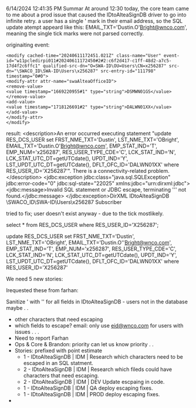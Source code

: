 6/14/2024 12:41:35 PM
Summar
At around 12:30 today, the core team came to me about a prod issue that caused the IDtoAlteaSignDB driver to go into infinite retry. a user has a single ' mark in their email address, so the SQL update atempt appeard like this: EMAIL_TXT='Dustin.O'Bright@wnco.com', meaning  the single tick marks were not parsed correctly.

originaiting event:
```
<modify cached-time="20240611172451.021Z" class-name="User" event-id="w11pcledirpi011#20240611172450#2#2:c6f2d417-c1ff-48d2-a7c5-17d4f2c6ffc1" qualified-src-dn="O=SWA-ID\OU=Users\CN=x256287" src-dn="\SWACO_ID\SWA-ID\Users\x256287" src-entry-id="111798" timestamp="0#0">
<modify-attr attr-name="swaAlteaOfficeID">
<remove-value>
<value timestamp="1669220955#1" type="string">DSMWN01GS</value>
</remove-value>
<add-value>
<value timestamp="1718126691#2" type="string">DALWN01XX</value>
</add-value>
</modify-attr>
</modify>
```


result:
&lt;description>An error occurred executing statement "update RES_DCS_USER set FRST_NME_TXT='Dustin', LST_NME_TXT='OBright', EMAIL_TXT='Dustin.O'Bright@wnco.com', EMP_STAT_IND='T', EMP_NUM='x256287', RES_USER_TYPE_CDE='C', LCK_STAT_IND='N', LCK_STAT_UTC_DT=getUTCdate(), UPDT_IND='Y', LST_UPDT_UTC_DT=getUTCdate(), DFLT_OFC_ID='DALWN01XX' where RES_USER_ID='X256287'".  There is a connectivity-related problem.&lt;/description>
&lt;jdbc:exception jdbc:class="java.sql.SQLException" jdbc:error-code="0" jdbc:sql-state="22025" xmlns:jdbc="urn:dirxml:jdbc">
&lt;jdbc:message>Invalid SQL statement or JDBC escape, terminating ''' not found.&lt;/jdbc:message>
&lt;/jdbc:exception><application>DirXML</application>
<module>IDtoAlteaSignDB</module>
<object-dn>\SWACO_ID\SWA-ID\Users\x256287</object-dn>
<component>Subscriber</component>



tried to fix; user doesn't exist anyway - due to the tick mostlikely.

select * from RES_DCS_USER where RES_USER_ID='X256287';

 update RES_DCS_USER set FRST_NME_TXT='Dustin', LST_NME_TXT='OBright', EMAIL_TXT='Dustin.O''Bright@wnco.com', EMP_STAT_IND='T', EMP_NUM='x256287', RES_USER_TYPE_CDE='C', LCK_STAT_IND='N', LCK_STAT_UTC_DT=getUTCdate(), UPDT_IND='Y', LST_UPDT_UTC_DT=getUTCdate(), DFLT_OFC_ID='DALWN01XX' where RES_USER_ID='X256287'


We need 5 new stories:

Irequested these from farhan:


Sanitize ' with '' for all fields in IDtoAlteaSignDB - users not in the database maybe . .
   - other characters that need escaping
   - which fields to escape?
      email: only use eid@wnco.com for users with issues . . .
   - Need to report Farhan
   - Ops & Core & Brandon: priority can let us know priority . .
   - Stories: prefixed with point estimate
     - 1 - IDtoAlteaSignDB | IDM | Research which characters need to be escaped in an SQL statment.
     - 2 - IDtoAlteaSignDB | IDM | Research which fileds could have characters that need escaping.
     - 2 - IDtoAlteaSignDB | IDM | DEV Update escpaing in code.
     - 1 - IDtoAlteaSignDB | IDM | QA deploy escaping fixes.
     - 1 - IDtoAlteaSignDB | IDM | PROD deploy escaping fixes.
   -
